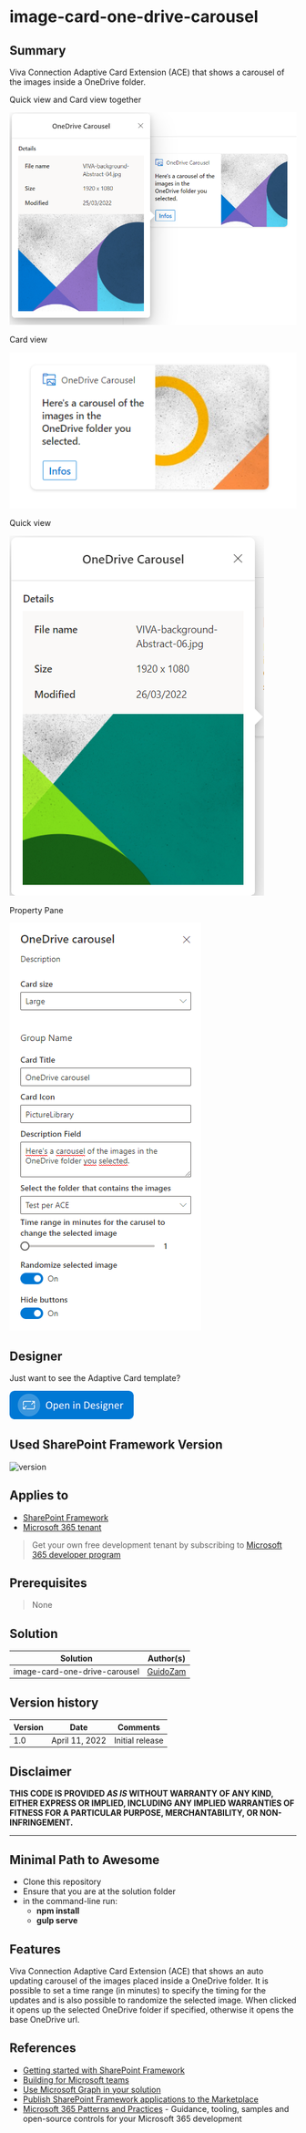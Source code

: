 # image-card-one-drive-carousel

## Summary

Viva Connection Adaptive Card Extension (ACE) that shows a carousel of the images inside a OneDrive folder.

Quick view and Card view together

![CardView](./assets/QuickViewAndCardView.png)

Card view

![CardView](./assets/CardView.png)

Quick view

![QuickView](./assets/QuickView.png)

Property Pane

![Property Pane](./assets/PropertyPane.png)

## Designer

Just want to see the Adaptive Card template?

<p>
    <a href="https://adaptivecards.io/designer/index.html?card=https%3A%2F%2Fraw.githubusercontent.com%2FGuidoZam%2FImageCard-OneDrive-CarouselACE%2Fmain%2Fsrc%2FadaptiveCardExtensions%2FoneDriveCarousel%2FquickView%2Ftemplate%2FQuickViewTemplate.json&data=https%3A%2F%2Fraw.githubusercontent.com%2FGuidoZam%2FImageCard-OneDrive-CarouselACE%2Fmain%2Fassets%2FquickViewSampleData.json">
        <img src="https://raw.githubusercontent.com/GuidoZam/ImageCard-OneDrive-CarouselACE/main/assets/btn-open-in-designer.png" alt="Open in Adaptive Card Designer" />
    </a>
</p>

## Used SharePoint Framework Version

![version](https://img.shields.io/badge/version-1.13-green.svg)

## Applies to

- [SharePoint Framework](https://aka.ms/spfx)
- [Microsoft 365 tenant](https://docs.microsoft.com/en-us/sharepoint/dev/spfx/set-up-your-developer-tenant)

> Get your own free development tenant by subscribing to [Microsoft 365 developer program](http://aka.ms/o365devprogram)


## Prerequisites

> None

## Solution

Solution|Author(s)
--------|---------
image-card-one-drive-carousel | [GuidoZam](https://github.com/GuidoZam)

## Version history

Version|Date|Comments
-------|----|--------
1.0|April 11, 2022|Initial release

## Disclaimer

**THIS CODE IS PROVIDED *AS IS* WITHOUT WARRANTY OF ANY KIND, EITHER EXPRESS OR IMPLIED, INCLUDING ANY IMPLIED WARRANTIES OF FITNESS FOR A PARTICULAR PURPOSE, MERCHANTABILITY, OR NON-INFRINGEMENT.**

---

## Minimal Path to Awesome

- Clone this repository
- Ensure that you are at the solution folder
- in the command-line run:
  - **npm install**
  - **gulp serve**

## Features

Viva Connection Adaptive Card Extension (ACE) that shows an auto updating carousel of the images placed inside a OneDrive folder. It is possible to set a time range (in minutes) to specify the timing for the updates and is also possible to randomize the selected image.
When clicked it opens up the selected OneDrive folder if specified, otherwise it opens the base OneDrive url.

## References

- [Getting started with SharePoint Framework](https://docs.microsoft.com/en-us/sharepoint/dev/spfx/set-up-your-developer-tenant)
- [Building for Microsoft teams](https://docs.microsoft.com/en-us/sharepoint/dev/spfx/build-for-teams-overview)
- [Use Microsoft Graph in your solution](https://docs.microsoft.com/en-us/sharepoint/dev/spfx/web-parts/get-started/using-microsoft-graph-apis)
- [Publish SharePoint Framework applications to the Marketplace](https://docs.microsoft.com/en-us/sharepoint/dev/spfx/publish-to-marketplace-overview)
- [Microsoft 365 Patterns and Practices](https://aka.ms/m365pnp) - Guidance, tooling, samples and open-source controls for your Microsoft 365 development
